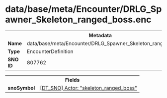 <h1>data/base/meta/Encounter/DRLG_Spawner_Skeleton_ranged_boss.enc</h1><table><tr><th colspan="100%">Metadata</th></tr><tr><td><b>Name</b></td><td>data/base/meta/Encounter/DRLG_Spawner_Skeleton_ranged_boss.enc</td></tr><tr><td><b>Type</b></td><td>EncounterDefinition</td></tr><tr><td><b>SNO ID</b></td><td>807762</td></tr></table>

<table><tr><th colspan="100%">Fields</th></tr><tr><td><b>snoSymbol</b></td><td><a href="..\Actor\skeleton_ranged_boss.acr.md">[DT_SNO] Actor: "skeleton_ranged_boss"</a></td></tr></table>

